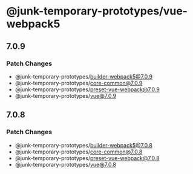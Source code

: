 # @junk-temporary-prototypes/vue-webpack5

## 7.0.9

### Patch Changes

- @junk-temporary-prototypes/builder-webpack5@7.0.9
- @junk-temporary-prototypes/core-common@7.0.9
- @junk-temporary-prototypes/preset-vue-webpack@7.0.9
- @junk-temporary-prototypes/vue@7.0.9

## 7.0.8

### Patch Changes

- @junk-temporary-prototypes/builder-webpack5@7.0.8
- @junk-temporary-prototypes/core-common@7.0.8
- @junk-temporary-prototypes/preset-vue-webpack@7.0.8
- @junk-temporary-prototypes/vue@7.0.8
